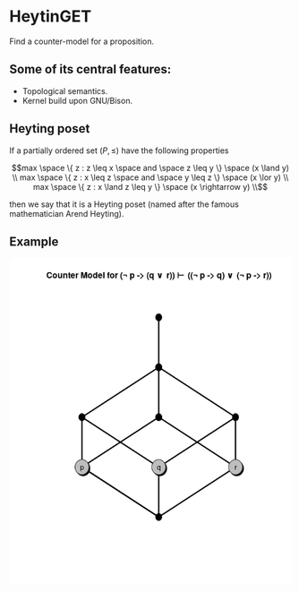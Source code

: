 # HeytinGET

Find a counter-model for a proposition.

## Some of its central features:
- Topological semantics.
- Kernel build upon GNU/Bison.

## Heyting poset

If a partially ordered set $`(P, \leq)`$ have the following properties

```math
max \space \{ z : z \leq x \space and \space z \leq y \} \space (x \land y) \\
max \space \{ z : x \leq z \space and \space y \leq z \} \space (x \lor y) \\
max \space \{ z : x \land z \leq y \}  \space (x \rightarrow y) \\
```

then we say that it is a Heyting poset (named after the famous mathematician Arend Heyting).

## Example

![Image description](example.png)
